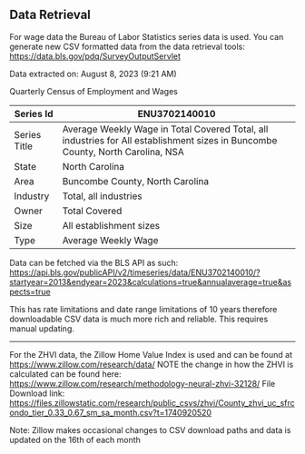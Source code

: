 ## Data Retrieval

For wage data the Bureau of Labor Statistics series data is used.
You can generate new CSV formatted data from the data retrieval tools: https://data.bls.gov/pdq/SurveyOutputServlet

Data extracted on: August 8, 2023 (9:21 AM)

Quarterly Census of Employment and Wages

| Series Id    	| ENU3702140010                                                                                                                  	|
|--------------	|--------------------------------------------------------------------------------------------------------------------------------	|
| Series Title 	| Average Weekly Wage in Total Covered Total, all industries for All establishment sizes in Buncombe County, North Carolina, NSA 	|
| State        	| North Carolina                                                                                                                 	|
| Area         	| Buncombe County, North Carolina                                                                                                	|
| Industry     	| Total, all industries                                                                                                          	|
| Owner        	| Total Covered                                                                                                                  	|
| Size         	| All establishment sizes                                                                                                        	|
| Type         	| Average Weekly Wage                                                                                                            	|

Data can be fetched via the BLS API as such:
https://api.bls.gov/publicAPI/v2/timeseries/data/ENU3702140010/?startyear=2013&endyear=2023&calculations=true&annualaverage=true&aspects=true

This has rate limitations and date range limitations of 10 years therefore downloadable CSV data is much more rich and reliable. This requires manual updating.

--- 
For the ZHVI data, the Zillow Home Value Index is used and can be found at https://www.zillow.com/research/data/
NOTE the change in how the ZHVI is calculated can be found here: https://www.zillow.com/research/methodology-neural-zhvi-32128/
File Download link:
https://files.zillowstatic.com/research/public_csvs/zhvi/County_zhvi_uc_sfrcondo_tier_0.33_0.67_sm_sa_month.csv?t=1740920520

Note: Zillow makes occasional changes to CSV download paths and data is updated on the 16th of each month
